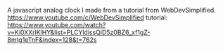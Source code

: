 A javascript analog clock I made from a tutorial from WebDevSimplified. https://www.youtube.com/c/WebDevSimplified  tutorial: https://www.youtube.com/watch?v=Ki0XXrlKlHY&list=PLCYldissQiD5z0BZ6_xf1gZ-8mtg1eTnF&index=128&t=762s
